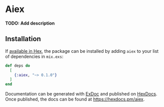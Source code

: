 # Aiex

**TODO: Add description**

## Installation

If [available in Hex](https://hex.pm/docs/publish), the package can be installed
by adding `aiex` to your list of dependencies in `mix.exs`:

```elixir
def deps do
  [
    {:aiex, "~> 0.1.0"}
  ]
end
```

Documentation can be generated with [ExDoc](https://github.com/elixir-lang/ex_doc)
and published on [HexDocs](https://hexdocs.pm). Once published, the docs can
be found at <https://hexdocs.pm/aiex>.

